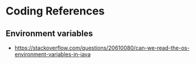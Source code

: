 # Coding References  

## Environment variables  
- https://stackoverflow.com/questions/20610080/can-we-read-the-os-environment-variables-in-java
